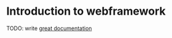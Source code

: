 # Introduction to webframework

TODO: write [great documentation](http://jacobian.org/writing/great-documentation/what-to-write/)
